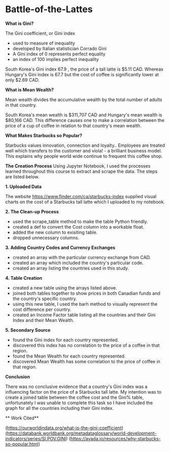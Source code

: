 # Battle-of-the-Lattes

**What is Gini?**
  
  The Gini coefficient, or Gini index
  - used to measure of inequality
  - developed by Italian statistician Corrado Gini 
  - A Gini index of 0 represents perfect equality
  - an index of 100 implies perfect inequality 

South Korea's Gini index 67.9 , the price of a tall latte is $5.11 CAD. Whereas Hungary's Gini index is 67.7 but the cost of coffee is significantly lower at only $2.69 CAD.

**What is Mean Wealth?**

Mean wealth divides the accumulative wealth by the total number of adults in that country.

South Korea's mean wealth is $311,707 CAD and Hungary's mean wealth is $80,166 CAD. This difference causes one to make a correlation between the price of a cup of coffee in relation to that country's mean wealth.

**What Makes Starbucks so Popular?**

Starbucks values innovation, connection and loyalty.. Employees are treated well which transfers to the customer and viola! - a brilliant business model. This explains why people world wide continue to frequent this coffee shop.

**The Creation Process**
Using Jupyter Notebook, I used the processes learned throughout this course to extract and scrape the data. The steps are listed below.

**1.  Uploaded Data**

The website https://www.finder.com/ca/starbucks-index supplied visual charts on the cost of a Starbucks tall latte which I uploaded to my notebook.

**2.  The Clean-up Process**

  - used the scrape_table method to make the table Python friendly.
  - created a def to convert the Cost column into a workable float.
  - added the new column to exisiting table.
  - dropped unnecessary columns.

**3.  Adding Country Codes and Currency Exchanges**

  -  created an array with the particular currency exchange from CAD.
  -  created an array which included the country's particular code.
  -  created an array listing the countries used in this study.

**4.  Table Creation**

  -  created a new table using the arrays listed above.
  -  joined both tables together to show prices in both Canadian funds and the country's specific country.
  -  using this new table, I used the barh method to visually represent the cost difference per country.
  -  created an Income Factor table listing all the countries and their Gini Index and their Mean Wealth.

**5.  Secondary Source**

  -  found the Gini index for each country represented.
  -  discovered this index has no correlation to the price of a coffee in that region.
  -  found the Mean Wealth for each country represented.
  -  discovered Mean Wealth has some correlation to the price of coffee in that region.

**Conclusion**

There was no conclusive evidence that a country's Gini index was a influencing factor on the price of a Starbucks tall latte. My intention was to create a joined table between the coffee cost and the Gini% table, unfortunately I was unable to complete this task so I have included the graph for all the countries including their Gini index.

** Work Cited**

(https://ourworldindata.org/what-is-the-gini-coefficient)
(https://databank.worldbank.org/metadataglossary/world-development-indicators/series/SI.POV.GINI)
(https://avada.io/resources/why-starbucks-so-popular.html)

